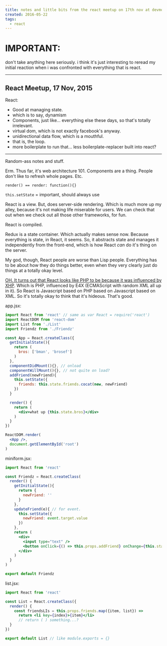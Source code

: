 ```yaml
---
title: notes and little bits from the react meetup on 17th nov at devmountain
created: 2016-05-22
tags:
  - react
---
```


# IMPORTANT:

don't take anything here seriously. i think it's just interesting to reread
my initial reaction when i was confronted with everything that is react.

--------

## React Meetup, 17 Nov, 2015

React:
* Good at managing state.
* which is to say, dynamism
* Components, just like... everything else these days, so that's totally irrelevant.
* virtual dom, which is not exactly facebook's anyway.
* unidirectional data flow, which is a mouthful.
* that is, the loop.
* more boilerplate to run that... less boilerplate-replacer built into react?

--------

Random-ass notes and stuff.

Erm. Thus far, it's web architecture 101. Components are a thing. People don't
like to refresh whole pages. Etc.

`render() == render: function(){}`

`this.setState` = important, should always use

React is a view. But, does server-side rendering. Which is much more up my
alley, because it's not making life miserable for users. We can check that out
when we check out all those other frameworks, for fun.

React is compiled.

Redux is a state container. Which actually makes sense now. Because everything
is state, in React, it seems. So, it abstracts state and manages it
independently from the front-end, which is how React _can_ do it's thing on the
server.

My god, though, React people are worse than Lisp people. Everything has to be
about how they do things better, even when they very clearly just do things at a
totally okay level.

[OH. It turns out that React looks like PHP to be because it was influenced by XHP](https://www.quora.com/React-JS-Library/How-was-the-idea-to-develop-React-conceived-and-how-many-people-worked-on-developing-it-and-implementing-it-at-Facebook).
Which is PHP, influenced by E4X (ECMAScript with random XML all up in it). So
React is Javascript based on PHP based on Javascript based on XML. So it's
totally okay to think that it's hideous. That's good.

app.jsx:
```jsx
import React from 'react' // same as var React = require('react')
import ReactDOM from 'react-dom'
import List from './List'
import Friendz from './Friendz'

const App = React.createClass({
  getInitialState(){
    return (
      bros: ['bman', 'brosef']
    )
  },
  componentDidMount(){}, // onload
  componentWillMount(){}, // not quite on load?
  addFriend(newFriend){
    this.setState({
      friends: this.state.friends.cocat(new, newFriend)
    })
  }

  render() {
    return (
      <div>what up {this.state.bros}</div>
    )
  }
})

ReactDOM.render(
  <App />,
  document.getElementById('root')
)
```

miniform.jsx:
```jsx
import React from 'react'

const Friendz = React.createClass(
  render() {
    getInitialState(){
      return {
        newFriend: ''
      }
    },
    updateFriend(e){ // for event.
      this.setState({
        newFriend: event.target.value
      })
    },
    return (
      <div>
        <input type="text" />
        <button onClick={() => this.props.addFriend} onChange={this.state.newFriend}>add it!</button>
      </div>
    )
  }
)

export default Friendz
```

list.jsx:
```jsx
import React from 'react'

const List = React.createClass({
  render() {
    const friendsLIs = this.props.friends.map({item, list}) =>
      return <li key={index}>{item}</li>
      // return ( ) something...?
  }
})

export default List // like module.exports = {}
```

